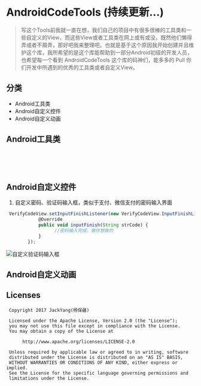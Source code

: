# AndroidCodeTools (持续更新...)

> 写这个Tools前我就一直在想，我们自己的项目中有很多很棒的工具类和一些自定义的View，而这些View或者工具类在网上或有或没，既然他们懒得弄或者不屑弄，那好吧我来整理吧。也就是基于这个原因我开始创建并且维护这个库，我所希望的是这个库能帮助到一部分Android初级的开发人员，也希望每一个看到 AndroidCodeTools 
这个库的码神们，能多多的 Pull 你们开发中所遇到的优秀的工具类或者自定义View。

## 分类
* Android工具类
* Android自定义控件
* Android自定义动画

## Android工具类 
<br><br><br>
## Android自定义控件

1. 自定义密码、验证码输入框，类似于支付、微信支付的密码输入界面

```js
 VerifyCodeView.setInputFinishListener(new VerifyCodeView.InputFinishListener() {
            @Override
            public void inputFinish(String strCode) {
                  //密码输入完成，做你想做的
            }
        });
```
![自定义验证码输入框](http://orsggluk8.bkt.clouddn.com/image/github/2017-07-03-%E9%AA%8C%E8%AF%81%E7%A0%81%E8%BE%93%E5%85%A5%E6%A1%86.gif)

## Android自定义动画

## Licenses
```
 Copyright 2017 JackYang(杨保疆)

 Licensed under the Apache License, Version 2.0 (the "License");
 you may not use this file except in compliance with the License.
 You may obtain a copy of the License at

      http://www.apache.org/licenses/LICENSE-2.0

 Unless required by applicable law or agreed to in writing, software
 distributed under the License is distributed on an "AS IS" BASIS,
 WITHOUT WARRANTIES OR CONDITIONS OF ANY KIND, either express or implied.
 See the License for the specific language governing permissions and
 limitations under the License.
```
